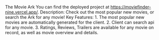 The Movie Ark
You can find the deployed project at https://moviefinder-nine.vercel.app/.
Description:
Check out the most popular new movies, or search the Ark for any movie!
Key Features: 1. The most popular new movies are automatically generated for the client. 2. Client can search api for any movie. 3. Ratings, Reviews, Trailers are available for any movie on record, as well as movie overview and details.
